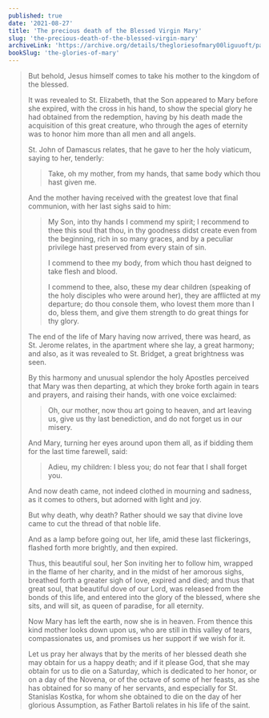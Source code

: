 ```yaml
---
published: true
date: '2021-08-27'
title: 'The precious death of the Blessed Virgin Mary'
slug: 'the-precious-death-of-the-blessed-virgin-mary'
archiveLink: 'https://archive.org/details/thegloriesofmary00liguuoft/page/490?view=theater'
bookSlug: 'the-glories-of-mary'
---
```


> But behold, Jesus himself comes to take his mother to the kingdom of the blessed.
>
> It was revealed to St. Elizabeth, that the Son appeared to Mary before she expired, with the cross in his hand, to show the special glory he had obtained from the redemption, having by his death made the acquisition of this great creature, who through the ages of eternity was to honor him more than all men and all angels.
>
> St. John of Damascus relates, that he gave to her the holy viaticum, saying to her, tenderly:
>
> > Take, oh my mother, from my hands, that same body which thou hast given me.
>
> And the mother having received with the greatest love that final communion, with her last sighs said to him:
>
> > My Son, into thy hands I commend my spirit; I recommend to thee this soul that thou, in thy goodness didst create even from the beginning, rich in so many graces, and by a peculiar privilege hast preserved from every stain of sin.
> >
> > I commend to thee my body, from which thou hast deigned to take flesh and blood.
> >
> > I commend to thee, also, these my dear children (speaking of the holy disciples who were around her), they are afflicted at my departure; do thou console them, who lovest them more than I do, bless them, and give them strength to do great things for thy glory.
>
> The end of the life of Mary having now arrived, there was heard, as St. Jerome relates, in the apartment where she lay, a great harmony; and also, as it was revealed to St. Bridget, a great brightness was seen.
>
> By this harmony and unusual splendor the holy Apostles perceived that Mary was then departing, at which they broke forth again in tears and prayers, and raising their hands, with one voice exclaimed:
>
> > Oh, our mother, now thou art going to heaven, and art leaving us, give us thy last benediction, and do not forget us in our misery.
>
> And Mary, turning her eyes around upon them all, as if bidding them for the last time farewell, said:
>
> > Adieu, my children: I bless you; do not fear that I shall forget you.
>
> And now death came, not indeed clothed in mourning and sadness, as it comes to others, but adorned with light and joy.
>
> But why death, why death? Rather should we say that divine love came to cut the thread of that noble life.
>
> And as a lamp before going out, her life, amid these last flickerings, flashed forth more brightly, and then expired.
>
> Thus, this beautiful soul, her Son inviting her to follow him, wrapped in the flame of her charity, and in the midst of her amorous sighs, breathed forth a greater sigh of love, expired and died; and thus that great soul, that beautiful dove of our Lord, was released from the bonds of this life, and entered into the glory of the blessed, where she sits, and will sit, as queen of paradise, for all eternity.
>
> Now Mary has left the earth, now she is in heaven. From thence this kind mother looks down upon us, who are still in this valley of tears, compassionates us, and promises us her support if we wish for it.
>
> Let us pray her always that by the merits of her blessed death she may obtain for us a happy death; and if it please God, that she may obtain for us to die on a Saturday, which is dedicated to her honor, or on a day of the Novena, or of the octave of some of her feasts, as she has obtained for so many of her servants, and especially for St. Stanislas Kostka, for whom she obtained to die on the day of her glorious Assumption, as Father Bartoli relates in his life of the saint.